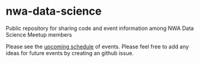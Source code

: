 # nwa-data-science
Public repository for sharing code and event information among NWA Data Science Meetup members

Please see the [upcoming schedule](https://github.com/loudermilk/nwa-data-science/blob/master/schedule.Rmd) of events. Please feel free to add any ideas for future events by creating an github issue.
